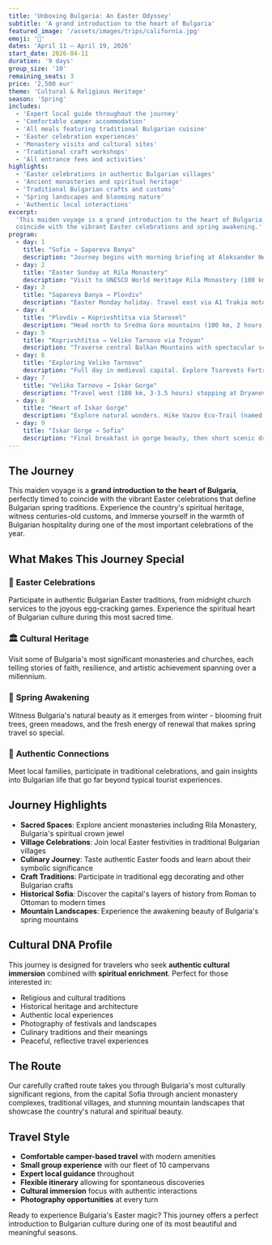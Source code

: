 ```yaml
---
title: 'Unboxing Bulgaria: An Easter Odyssey'
subtitle: 'A grand introduction to the heart of Bulgaria'
featured_image: '/assets/images/trips/california.jpg'
emoji: '🥚'
dates: 'April 11 – April 19, 2026'
start_date: 2026-04-11
duration: '9 days'
group_size: '10'
remaining_seats: 3
price: '2,500 eur'
theme: 'Cultural & Religious Heritage'
season: 'Spring'
includes:
  - 'Expert local guide throughout the journey'
  - 'Comfortable camper accommodation'
  - 'All meals featuring traditional Bulgarian cuisine'
  - 'Easter celebration experiences'
  - 'Monastery visits and cultural sites'
  - 'Traditional craft workshops'
  - 'All entrance fees and activities'
highlights:
  - 'Easter celebrations in authentic Bulgarian villages'
  - 'Ancient monasteries and spiritual heritage'
  - 'Traditional Bulgarian crafts and customs'
  - 'Spring landscapes and blooming nature'
  - 'Authentic local interactions'
excerpt:
  'This maiden voyage is a grand introduction to the heart of Bulgaria, timed to
  coincide with the vibrant Easter celebrations and spring awakening.'
program:
  - day: 1
    title: "Sofia → Sapareva Banya"
    description: "Journey begins with morning briefing at Aleksander Nevski Cathedral. Drive south on A3 motorway to Sapareva Banya (90 km, 1.5-2 hours). Explore town renowned for healing mineral springs and Europe's hottest geyser. Visit local bakery to observe traditional Kozunak (Easter bread) preparation. Overnight: 7 Lakes Camping with thermal pools."
  - day: 2
    title: "Easter Sunday at Rila Monastery"
    description: "Visit to UNESCO World Heritage Rila Monastery (100 km round trip), spiritual heart of Bulgaria. Witness Easter liturgy, explore vibrant frescoes and monastery museum. Participate in traditional \"choukane s yaitsa\" (egg cracking) - person with last unbroken egg enjoys year of good fortune. Overnight: 7 Lakes Camping."
  - day: 3
    title: "Sapareva Banya → Plovdiv"
    description: "Easter Monday holiday. Travel east via A1 Trakia motorway to Plovdiv (150 km, 2-2.5 hours). Explore 2019 European Capital of Culture - colorful Old Town revival houses, ancient Roman Theatre, artistic Kapana district. Overnight: Glamping & Motel Alliance, Plovdiv."
  - day: 4
    title: "Plovdiv → Koprivshtitsa via Starosel"
    description: "Head north to Sredna Gora mountains (100 km, 2 hours). Visit Thracian Cult Complex at Starosel featuring grand underground temple-tomb (4th-5th century BC). Continue to Koprivshtitsa, preserved town-museum showcasing Bulgarian National Revival architecture and 1876 April Uprising heritage. Overnight: Permission-based farm stay."
  - day: 5
    title: "Koprivshtitsa → Veliko Tarnovo via Troyan"
    description: "Traverse central Balkan Mountains with spectacular scenery (150 km, 3 hours). Visit Troyan Monastery, third-largest in Bulgaria, famous for Zahari Zograf frescoes including his self-portrait. Explore Oreshak craft village with traditional pottery, woodcarving, and weaving demonstrations. Overnight: Trinity Rocks Farm near Veliko Tarnovo."
  - day: 6
    title: "Exploring Veliko Tarnovo"
    description: "Full day in medieval capital. Explore Tsarevets Fortress - vast citadel home to Bulgarian kings. Walk fortress walls, visit Patriarchal Cathedral with striking modern murals, see Baldwin's Tower. Afternoon at Samovodska Charshia old market street with traditional craft workshops. Overnight: Trinity Rocks Farm."
  - day: 7
    title: "Veliko Tarnovo → Iskar Gorge"
    description: "Travel west (180 km, 3-3.5 hours) stopping at Dryanovo Monastery in river canyon. Visit adjacent Bacho Kiro Cave, site of Europe's oldest Homo sapiens remains. Continue to dramatic Iskar Gorge where river carves through Balkan Mountains. Overnight: Oasis Resort & Camping, Zverino."
  - day: 8
    title: "Heart of Iskar Gorge"
    description: "Explore natural wonders. Hike Vazov Eco-Trail (named after Bulgarian literature patriarch Ivan Vazov) with breathtaking gorge views leading to Skaklya waterfall. Visit Lakatnik Cliffs - famous rock-climbing destination with distinctive formations and \"Eagle's Nest\" shelter. Overnight: Camping Ribkata (rustic riverside location)."
  - day: 9
    title: "Iskar Gorge → Sofia"
    description: "Final breakfast in gorge beauty, then short scenic drive back to Aleksander Nevski Cathedral Sofia (25 km, 45 mins), concluding inaugural tour."
---
```


## The Journey

This maiden voyage is a **grand introduction to the heart of Bulgaria**,
perfectly timed to coincide with the vibrant Easter celebrations that define
Bulgarian spring traditions. Experience the country's spiritual heritage,
witness centuries-old customs, and immerse yourself in the warmth of Bulgarian
hospitality during one of the most important celebrations of the year.

## What Makes This Journey Special

### 🥚 **Easter Celebrations**

Participate in authentic Bulgarian Easter traditions, from midnight church
services to the joyous egg-cracking games. Experience the spiritual heart of
Bulgarian culture during this most sacred time.

### 🏛️ **Cultural Heritage**

Visit some of Bulgaria's most significant monasteries and churches, each telling
stories of faith, resilience, and artistic achievement spanning over a
millennium.

### 🌸 **Spring Awakening**

Witness Bulgaria's natural beauty as it emerges from winter - blooming fruit
trees, green meadows, and the fresh energy of renewal that makes spring travel
so special.

### 👥 **Authentic Connections**

Meet local families, participate in traditional celebrations, and gain insights
into Bulgarian life that go far beyond typical tourist experiences.

## Journey Highlights

- **Sacred Spaces**: Explore ancient monasteries including Rila Monastery,
  Bulgaria's spiritual crown jewel
- **Village Celebrations**: Join local Easter festivities in traditional
  Bulgarian villages
- **Culinary Journey**: Taste authentic Easter foods and learn about their
  symbolic significance
- **Craft Traditions**: Participate in traditional egg decorating and other
  Bulgarian crafts
- **Historical Sofia**: Discover the capital's layers of history from Roman to
  Ottoman to modern times
- **Mountain Landscapes**: Experience the awakening beauty of Bulgaria's spring
  mountains

## Cultural DNA Profile

This journey is designed for travelers who seek **authentic cultural immersion**
combined with **spiritual enrichment**. Perfect for those interested in:

- Religious and cultural traditions
- Historical heritage and architecture
- Authentic local experiences
- Photography of festivals and landscapes
- Culinary traditions and their meanings
- Peaceful, reflective travel experiences

## The Route

Our carefully crafted route takes you through Bulgaria's most culturally
significant regions, from the capital Sofia through ancient monastery complexes,
traditional villages, and stunning mountain landscapes that showcase the
country's natural and spiritual beauty.

## Travel Style

- **Comfortable camper-based travel** with modern amenities
- **Small group experience** with our fleet of 10 campervans
- **Expert local guidance** throughout
- **Flexible itinerary** allowing for spontaneous discoveries
- **Cultural immersion** focus with authentic interactions
- **Photography opportunities** at every turn

Ready to experience Bulgaria's Easter magic? This journey offers a perfect
introduction to Bulgarian culture during one of its most beautiful and
meaningful seasons.
